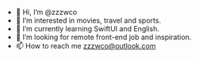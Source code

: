 - 👋 Hi, I’m @zzzwco
- 👀 I’m interested in movies, travel and sports.
- 🌱 I’m currently learning SwiftUI and English.
- 💞️ I’m looking for remote front-end job and inspiration.
- 📫 How to reach me [zzzwco@outlook.com](zzzwco@outlook.com)

<!---
zzzwco/zzzwco is a ✨ special ✨ repository because its `README.md` (this file) appears on your GitHub profile.
You can click the Preview link to take a look at your changes.
--->
